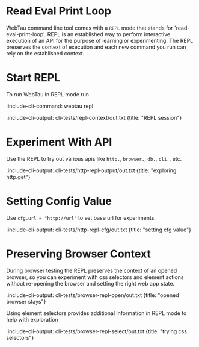 # Read Eval Print Loop

WebTau command line tool comes with a `REPL` mode that stands for 'read-eval-print-loop'. REPL is an established way to 
perform interactive execution of an API for the purpose of learning or experimenting. 
The REPL preserves the context of execution and each new command you run can rely on the established context.

# Start REPL

To run WebTau in REPL mode run

:include-cli-command: webtau repl 

:include-cli-output: cli-tests/repl-context/out.txt {title: "REPL session"}

# Experiment With API

Use the REPL to try out various apis like `http.`, `browser.`, `db.`, `cli.`, etc.

:include-cli-output: cli-tests/http-repl-output/out.txt {title: "exploring http.get"}

# Setting Config Value

Use `cfg.url = "http://url"` to set base url for experiments.

:include-cli-output: cli-tests/http-repl-cfg/out.txt {title: "setting cfg value"}

# Preserving Browser Context

During browser testing the REPL preserves the context of an opened browser, so you can experiment
with css selectors and element actions without re-opening the browser and setting the right web app state.

:include-cli-output: cli-tests/browser-repl-open/out.txt {title: "opened browser stays"}

Using element selectors provides additional information in REPL mode to help with exploration

:include-cli-output: cli-tests/browser-repl-select/out.txt {title: "trying css selectors"}
